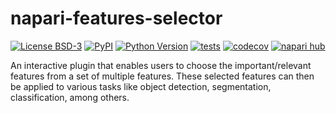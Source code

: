 <!-- This file is a placeholder for customizing description of your plugin 
on the napari hub if you wish. The readme file will be used by default if
you wish not to do any customization for the napari hub listing.

If you need some help writing a good description, check out our 
[guide](https://github.com/chanzuckerberg/napari-hub/wiki/Writing-the-Perfect-Description-for-your-Plugin)
-->

# napari-features-selector

[![License BSD-3](https://img.shields.io/pypi/l/napari-features-selector.svg?color=green)](https://github.com/kumar-sanjeeev/napari-features-selector/raw/main/LICENSE)
[![PyPI](https://img.shields.io/pypi/v/napari-features-selector.svg?color=green)](https://pypi.org/project/napari-features-selector)
[![Python Version](https://img.shields.io/pypi/pyversions/napari-features-selector.svg?color=green)](https://python.org)
[![tests](https://github.com/kumar-sanjeeev/napari-features-selector/workflows/tests/badge.svg)](https://github.com/kumar-sanjeeev/napari-features-selector/actions)
[![codecov](https://codecov.io/gh/kumar-sanjeeev/napari-features-selector/branch/main/graph/badge.svg)](https://codecov.io/gh/kumar-sanjeeev/napari-features-selector)
[![napari hub](https://img.shields.io/endpoint?url=https://api.napari-hub.org/shields/napari-features-selector)](https://napari-hub.org/plugins/napari-features-selector)


An interactive plugin that enables users to choose the important/relevant features from a set of multiple features. These selected features can then be applied to various tasks like object detection, segmentation, classification, among others.
